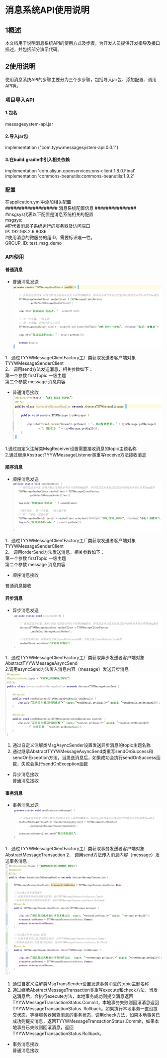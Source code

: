 # 消息系统API使用说明


## 1概述
本文档用于说明消息系统API的使用方式及步骤，为开发人员提供开发指导及接口描述，并包括部分演示代码。
## 2使用说明
使用消息系统API的步骤主要分为三个步步骤，包括导入jar包、添加配置、调用API等。
### 项目导入API
#### 1.包名
messagesystem-api.jar
#### 2.导入jar包
implementation ("com.tyyw:messagesystem-api:0.0.1")
#### 3.在build.gradle中引入相关依赖
implementation 'com.aliyun.openservices:ons-client:1.8.0.Final'     
implementation 'commons-beanutils:commons-beanutils:1.9.2'
### 配置
在application.yml中添加相关配置     
################### 消息系统配置信息 ###############        
#msgsys代表以下配置是消息系统相关的配置     
msgsys:     
  #IP代表消息子系统运行的服务器及访问端口   
  IP: 192.168.2.6:8086  
  #使用消息的微服务的组ID，需要标识唯一性。     
  GROUP_ID: test_msg_demo
### API使用
#### 普通消息
- 普通消息发送   
![image](../_img/messagesystem-api-1.png)

1．通过TYYWMessageClientFactory工厂类获取发送者客户端对象TYYWMessageSenderClient    
2． 调用send方法发送消息，相关参数如下：    
第一个参数     firstTopic     一级主题  
第二个参数     message        消息内容

- 普通消息接收   
![image](../_img/messagesystem-api-2.png)

1.通过自定义注解类MsgReceiver设置需要接收消息的topic主题名称    
2.通过继承AbstractTYYWMessageListener类重写receive方法接收消息
#### 顺序消息
- 顺序消息发送   
![image](../_img/messagesystem-api-3.png)

1．通过TYYWMessageClientFactory工厂类获取发送者客户端对象TYYWMessageSenderClient    
2． 调用orderSend方法发送消息，相关参数如下：   
第一个参数     firstTopic     一级主题  
第二个参数     message        消息内容

- 顺序消息接收   

普通消息接收
#### 异步消息
- 异步消息发送   
![image](../_img/messagesystem-api-4.png)

1．通过TYYWMessageClientFactory工厂类获取异步发送者客户端对象AbstractTYYWMessageAsyncSend   
2.调用asyncSend方法传入消息内容（message）发送异步消息       
![image](../_img/messagesystem-api-5.png)

1. 通过自定义注解类MsgAsyncSender设置发送异步消息的topic主题名称
2. 通过继承AbstractTYYWMessageAsyncSend类重写sendOnSuccess和sendOnException方法，当发送消息后，如果成功会执行sendOnSuccess函数，失败会执行sendOnException函数


- 异步消息接收   
普通消息接收
#### 事务消息
- 事务消息发送   
![image](../_img/messagesystem-api-6.png)

1．通过TYYWMessageClientFactory工厂类获取事务发送者客户端对象AbstractMessageTransaction
2． 调用send方法传入消息内容（message）发送事务消息     
![image](../_img/messagesystem-api-7.png)

1. 通过自定义注解类MsgTransSender设置发送事务消息的topic主题名称    
2. 通过继承AbstractMessageTransaction类重写execute和check方法，当发送消息后，会执行execute方法，本地事务成功则提交消息返回TYYWMessageTransactionStatus.Commit，本地事务失败则回滚消息返回TYYWMessageTransactionStatus. Rollback。如果执行本地事务一直没提交状态，等待服务器回查消息的事务状态，调用check方法，如果本地事务已成功则提交消息，返回TYYWMessageTransactionStatus.Commit，如果本地事务已失败则回滚消息，返回TYYWMessageTransactionStatus.Rollback。


- 事务消息接收   
普通消息接收
